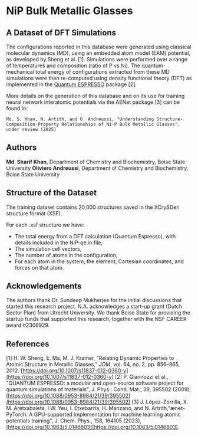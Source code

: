 # NiP Bulk Metallic Glasses

## A Dataset of DFT Simulations

The configurations reported in this database were generated using classical molecular dynamics (MD), using an embedded atom model (EAM) potential, as developed by Sheng et al. [1]. Simulations were performed over a range of temperatures and composition (ratio of P vs Ni). The quantum-mechanical total energy of configurations extracted from these MD simulations were then re-computed using density functional theory (DFT) as implemented in the [Quantum ESPRESSO](www.quantum-espresso.org) package [2]. 

More details on the generation of this database and on its use for training neural network interatomic potentials via the AENet package [3] can be found in:

`Md. S. Khan, N. Artith, and O. Andreussi, "Understanding Structure-Composition-Property Relationships of Ni-P Bulk Metallic Glasses", under review (2025)` 

## Authors
**Md. Sharif Khan**, Department of Chemistry and Biochemistry, Boise State University
**Oliviero Andreussi**, Department of Chemistry and Biochemistry, Boise State University

## Structure of the Dataset

The training dataset contains 20,000 structures saved in the XCrySDen structure format (XSF). 

For each .xsf structure we have:
* The total energy from a DFT calculation (Quantum Espresso), with details included in the NiP-qe.in file,
* The simulation cell vectors,
* The number of atoms in the configuration,
* For each atom in the system, the element, Cartesian coordinates, and forces on that atom.

## Acknowledgements
The authors thank Dr. Sundeep Mukherjee for the initial discussions that started this research project. N.A. acknowledges a start-up grant (Dutch Sector Plan) from Utrecht University. We thank Boise State for providing the startup funds that supported this research, together with the NSF CAREER award \#2306929.

## References

[1] H. W. Sheng, E. Ma, M. J. Kramer, "Relating Dynamic Properties to Atomic Structure in Metallic Glasses," *JOM*, vol. 64, no. 2, pp. 856–865, 2012. [https://doi.org/10.1007/s11837-012-0360-y](https://doi.org/10.1007/s11837-012-0360-y)
[2] P. Giannozzi et al., "QUANTUM ESPRESSO: a modular and open-source software project for quantum simulations of materials", J. Phys.: Cond. Mat., 39, 395502 (2009), [https://doi.org/10.1088/0953-8984/21/39/395502](https://doi.org/10.1088/0953-8984/21/39/395502)
[3] J. López-Zorrilla, X. M. Aretxabaleta, I.W. Yeu, I. Etxebarria, H. Manzano, and N. Artrith,"ænet-PyTorch: A GPU-supported implementation for machine learning atomic potentials training", J. Chem. Phys., 158, 164105 (2023), [https://doi.org/10.1063/5.0146803](https://doi.org/10.1063/5.0146803).